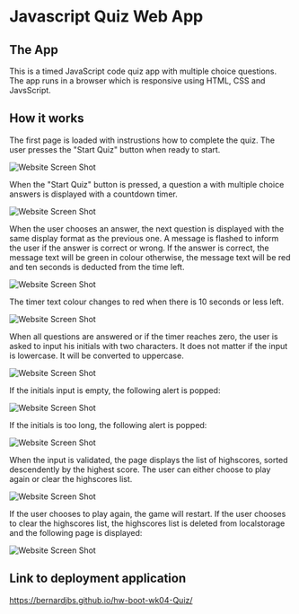 # Javascript Quiz Web App

## The App
This is a timed JavaScript code quiz app with multiple choice questions. The app runs in a browser which is responsive using HTML, CSS and JavsScript. 

## How it works
The first page is loaded with instrustions how to complete the quiz. The user presses the "Start Quiz" button when ready to start. 

![Website Screen Shot](./assets/images/01-start-page.jpg)

When the "Start Quiz" button is pressed, a question a with multiple choice answers is displayed with a countdown timer. 

![Website Screen Shot](./assets/images/02-quiz-page.jpg)

When the user chooses an answer, the next question is displayed with the same display format as the previous one. A message is flashed to inform the user if the answer is correct or wrong. If the answer is correct, the message text will be green in colour otherwise, the message text will be red and ten seconds is deducted from the time left.

![Website Screen Shot](./assets/images/03-quiz-next.jpg)

The timer text colour changes to red when there is 10 seconds or less left. 

![Website Screen Shot](./assets/images/04-quiz-time-runout.jpg)

When all questions are answered or if the timer reaches zero, the user is asked to input his initials with two characters. It does not matter if the input is lowercase. It will be converted to uppercase. 

![Website Screen Shot](./assets/images/05-game-over.jpg)

If the initials input is empty, the following alert is popped: 

![Website Screen Shot](./assets/images/06-validate-ini-01.jpg)

If the initials is too long, the following alert is popped: 

![Website Screen Shot](./assets/images/06-validate-ini-02.jpg)

When the input is validated, the page displays the list of highscores, sorted descendently by the highest score. The user can either choose to play again or clear the highscores list. 

![Website Screen Shot](./assets/images/07-highscores.jpg)

If the user chooses to play again, the game will restart. If the user chooses to clear the highscores list, the highscores list is deleted from localstorage and the following page is displayed: 

![Website Screen Shot](./assets/images/08-clear-highscores.jpg)

## Link to deployment application

https://bernardjbs.github.io/hw-boot-wk04-Quiz/
